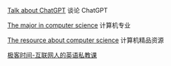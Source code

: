 
[Talk about ChatGPT](https://github.com/fltenwall/The-English-For-Programmer/blob/main/%E7%A8%8B%E5%BA%8F%E5%91%98%E7%9B%B8%E5%85%B3%E8%8B%B1%E8%AF%AD/ChatGPT.md) 谈论 ChatGPT

[The major in computer science](https://github.com/fltenwall/The-English-For-Programmer/blob/main/%E7%A8%8B%E5%BA%8F%E5%91%98%E7%9B%B8%E5%85%B3%E8%8B%B1%E8%AF%AD/%E8%AE%A1%E7%AE%97%E6%9C%BA%E4%B8%93%E4%B8%9A.md) 计算机专业

[The resource about computer science](https://github.com/fltenwall/The-English-For-Programmer/blob/main/%E7%A8%8B%E5%BA%8F%E5%91%98%E7%9B%B8%E5%85%B3%E8%8B%B1%E8%AF%AD/%E8%AE%A1%E7%AE%97%E6%9C%BA%E7%B2%BE%E5%93%81%E8%8B%B1%E6%96%87%E8%B5%84%E6%BA%90.md) 计算机精品资源

[极客时间-互联网人的英语私教课](https://github.com/fltenwall/The-English-For-Programmer/blob/main/%E5%AD%A6%E4%B9%A0%E8%B5%84%E6%BA%90/resource.md)